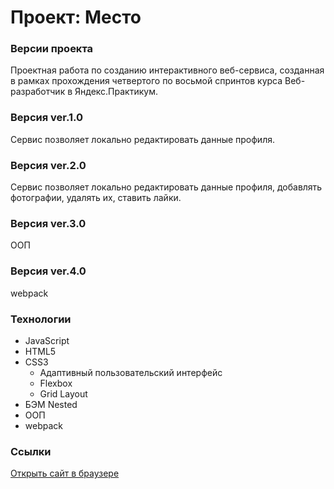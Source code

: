 # Проект: Место

### Версии проекта
Проектная работа по созданию интерактивного веб-сервиса, созданная в рамках прохождения четвертого по восьмой спринтов курса Веб-разработчик в Яндекс.Практикум.

### **Версия ver.1.0**
Сервис позволяет локально редактировать данные профиля.

### **Версия ver.2.0**
Сервис позволяет локально редактировать данные профиля, добавлять фотографии, удалять их, ставить лайки.

### **Версия ver.3.0**
ООП

### **Версия ver.4.0**
webpack

### **Технологии**
* JavaScript
 * HTML5
* CSS3
  * Адаптивный пользовательский интерфейс
  * Flexbox
  * Grid Layout
* БЭМ Nested
* ООП
* webpack



### **Cсылки**
[Открыть сайт в браузере](https://helenakai.github.io/mesto/)


